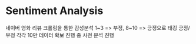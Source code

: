 # Sentiment Analysis
 네이버 영화 리뷰 크롤링을 통한 감성분석
 1~3 => 부정, 8~10 => 긍정으로 태깅
 긍정/부정 각각 10만 데이터 확보 진행 중 사전 분석 진행
